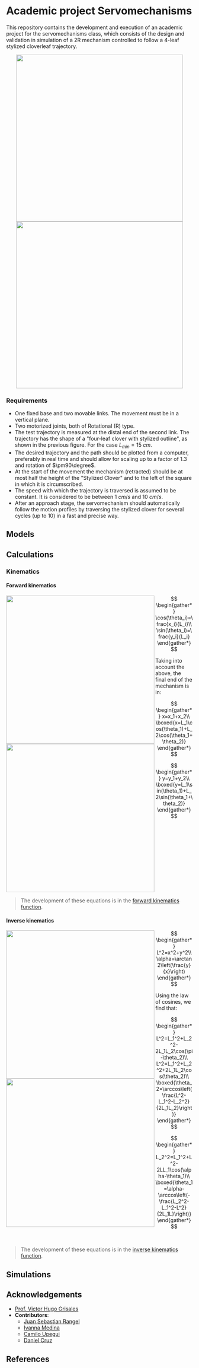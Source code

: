 # Academic project Servomechanisms
This repository contains the development and execution of an academic project for the servomechanisms class, which consists of the design and validation in simulation of a 2R mechanism controlled to follow a 4-leaf stylized cloverleaf trajectory.

<p align="center">
    <img src="https://user-images.githubusercontent.com/30636259/162853501-dc5d82a1-a1a8-400b-a79d-732aa4fc7b76.png#gh-light-mode-only" width="450px">
    <img src="https://user-images.githubusercontent.com/30636259/162853672-40be02ba-91de-41b1-a5ad-18836164fe8d.png#gh-dark-mode-only" width="450px">
</p>

### Requirements
* One fixed base and two movable links. The movement must be in a vertical plane.
* Two motorized joints, both of Rotational (R) type.
* The test trajectory is measured at the distal end of the second link. The trajectory has the shape of a "four-leaf clover with stylized outline", as shown in the previous figure. For the case $L_{min}=15\ cm$.
* The desired trajectory and the path should be plotted from a computer, preferably in real time and should allow for scaling up to a factor of $1.3$ and rotation of $\pm90\degree$.
* At the start of the movement the mechanism (retracted) should be at most half the height of the "Stylized Clover" and to the left of the square in which it is circumscribed.
* The speed with which the trajectory is traversed is assumed to be constant. It is considered to be between $1\ cm/s$ and $10\ cm/s$.
* After an approach stage, the servomechanism should automatically follow the motion profiles by traversing the stylized clover for several cycles (up to 10) in a fast and precise way.

## Models

## Calculations

### Kinematics
#### Forward kinematics

<img align="left" src="https://user-images.githubusercontent.com/30636259/169440221-a951fa06-f200-44b3-a0d2-cb431e0f23e0.png#gh-light-mode-only" width="400px">
<img align="left" src="https://user-images.githubusercontent.com/30636259/169439978-71cb8980-b337-49ab-bfa0-746d3433f0e3.png#gh-dark-mode-only" width="400px">

$$
\begin{gather*}
    \cos(\theta_i)=\frac{x_i}{L_i}\\
    \sin(\theta_i)=\frac{y_i}{L_i}
\end{gather*}
$$

Taking into account the above, the final end of the mechanism is in:

$$
\begin{gather*}
    x=x_1+x_2\\
    \boxed{x=L_1\cos(\theta_1)+L_2\cos(\theta_1+\theta_2)}
\end{gather*}
$$

$$
\begin{gather*}
    y=y_1+y_2\\
    \boxed{y=L_1\sin(\theta_1)+L_2\sin(\theta_1+\theta_2)}
\end{gather*}
$$

<br clear="all">

> The development of these equations is in the [forward kinematics function](forwardKinematics.m).

#### Inverse kinematics

<img align="left" src="https://user-images.githubusercontent.com/30636259/162852730-4edd24f3-1cd4-49e1-a7b3-b6c2f1de69ab.png#gh-light-mode-only" width="400px">
<img align="left" src="https://user-images.githubusercontent.com/30636259/162852792-12c7eb79-8c1f-40f1-bb90-877961caac28.png#gh-dark-mode-only" width="400px">

$$
\begin{gather*}
    L^2=x^2+y^2\\
    \alpha=\arctan2\left(\frac{y}{x}\right)
\end{gather*}
$$

Using the law of cosines, we find that:

$$
\begin{gather*}
    L^2=L_1^2+L_2^2-2L_1L_2\cos(\pi-\theta_2)\\
    L^2=L_1^2+L_2^2+2L_1L_2\cos(\theta_2)\\
    \boxed{\theta_2=\arccos\left(\frac{L^2-L_1^2-L_2^2}{2L_1L_2}\right)}
\end{gather*}
$$

$$
\begin{gather*}
    L_2^2=L_1^2+L^2-2LL_1\cos(\alpha-\theta_1)\\
    \boxed{\theta_1=\alpha-\arccos\left(-\frac{L_2^2-L_1^2-L^2}{2L_1L}\right)}
\end{gather*}
$$

<br clear="all">

> The development of these equations is in the [inverse kinematics function](forwardKinematics.m).


## Simulations


## Acknowledgements
* [Prof. Victor Hugo Grisales](mailto:vhgrisalesp@unal.edu.co)
* **Contributors**:
    * [Juan Sebastian Rangel](mailto:jrangel@unal.edu.co)
    * [Ivanna Medina](mailto:imedinac@unal.edu.co)
    * [Camilo Upegui]()
    * [Daniel Cruz]()

## References
